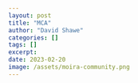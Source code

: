 ```yaml
---
layout: post
title: "MCA"
author: "David Shawe"
categories: []
tags: []
excerpt: 
date: 2023-02-20
image: /assets/moira-community.png
---
```

